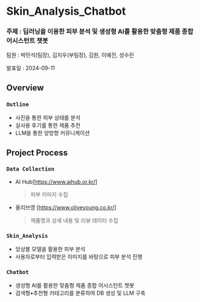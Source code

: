 # Skin_Analysis_Chatbot
### 주제 : 딥러닝을 이용한 피부 분석 및 생성형 AI를 활용한 맞춤형 제품 종합 어시스턴트 챗봇
팀원 : 박민석(팀장), 김지우(부팀장), 김원, 이예진, 성수린

발표일 : 2024-09-11

## Overview
### `Outline`
- 사진을 통한 피부 상태를 분석
- 실사용 후기를 통한 제품 추천
- LLM을 통한 양방향 커뮤니케이션
  
## Project Process
### `Data Collection`
- AI Hub[https://www.aihub.or.kr/]
  > 피부 이미지 수집
- 올리브영 [https://www.oliveyoung.co.kr/]
  > 제품명과 상세 내용 및 리뷰 데이터 수집

### `Skin_Analysis`
- 앙상블 모델을 활용한 피부 분석
- 사용자로부터 입력받은 이미지를 바탕으로 피부 분석 진행

### `Chatbot`
- 생성형 AI를 활용한 맞춤형 제품 종합 어시스턴트 챗봇
- 검색형•추천형 카테고리를 분류하여 DB 생성 및 LLM 구축
